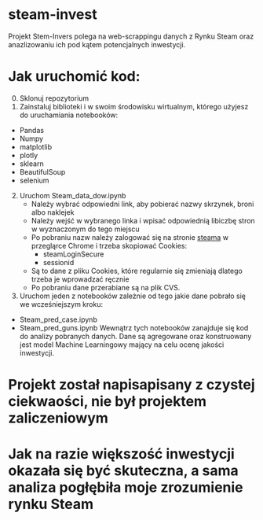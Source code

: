 # steam-invest
Projekt Stem-Invers polega na web-scrappingu danych z Rynku Steam oraz anazlizowaniu ich pod kątem potencjalnych inwestycji.
# Jak uruchomić kod:
0. Sklonuj repozytorium
1. Zainstaluj biblioteki i w swoim środowisku wirtualnym, którego użyjesz do uruchamiania notebooków:
 - Pandas
 - Numpy
 - matplotlib
 - plotly
 - sklearn
 - BeautifulSoup
 - selenium
2. Uruchom Steam_data_dow.ipynb
   - Należy wybrać odpowiedni link, aby pobierać nazwy skrzynek, broni albo naklejek
   - Należy wejść w wybranego linka i wpisać odpowiednią libiczbę stron w wyznaczonym do tego miejscu
   - Po pobraniu nazw należy zalogować się na stronie [steama](https://store.steampowered.com/) w przegląrce Chrome i trzeba skopiować Cookies:
     - steamLoginSecure
     - sessionid
   - Są to dane z pliku Cookies, które regularnie się zmieniają dlatego trzeba je wprowadzać ręcznie
   - Po pobraniu dane przerabiane są na plik CVS.
3. Uruchom jeden z notebooków zależnie od tego jakie dane pobrało się we wcześniejszym kroku:
  - Steam_pred_case.ipynb
  - Steam_pred_guns.ipynb
  Wewnątrz tych notebooków zanajduje się kod do analizy pobranych danych.
  Dane są agregowane oraz konstruowany jest model Machine Learningowy mający na celu ocenę jakości inwestycji.

# Projekt został napisapisany z czystej ciekwaości, nie był projektem zaliczeniowym
# Jak na razie większość inwestycji okazała się być skuteczna, a sama analiza pogłębiła moje zrozumienie rynku Steam
